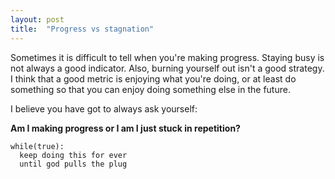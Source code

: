 ```yaml
---
layout: post
title:  "Progress vs stagnation"
---
```


<script type="text/javascript" async
  src="https://cdn.mathjax.org/mathjax/latest/MathJax.js?config=TeX-MML-AM_CHTML">
</script>


Sometimes it is difficult to tell when you're making progress. Staying busy is not always a good
indicator. Also, burning yourself out isn't a good strategy. I think that a good metric is enjoying what you're 
doing, or at least do something so that you can enjoy doing something else in the future.

I believe you have got to always ask yourself: 

**Am I making progress or I am I just stuck in repetition?**

```
while(true):
  keep doing this for ever
  until god pulls the plug
```
